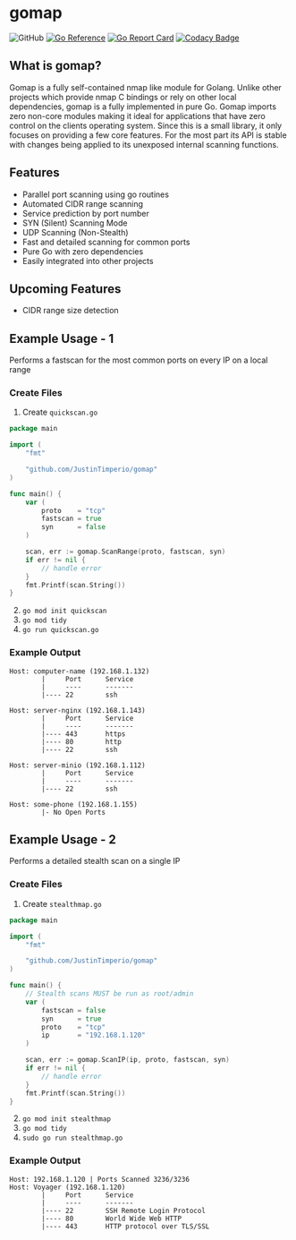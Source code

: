 # gomap

![GitHub](https://img.shields.io/github/license/JustinTimperio/gomap)
[![Go Reference](https://pkg.go.dev/badge/github.com/JustinTimperio/gomap.svg)](https://pkg.go.dev/github.com/JustinTimperio/gomap)
[![Go Report Card](https://goreportcard.com/badge/github.com/JustinTimperio/gomap)](https://goreportcard.com/report/github.com/JustinTimperio/gomap)
[![Codacy Badge](https://app.codacy.com/project/badge/Grade/47e878568ce04a819e82af10d3734062)](https://www.codacy.com/gh/JustinTimperio/gomap/dashboard?utm_source=github.com&amp;utm_medium=referral&amp;utm_content=JustinTimperio/gomap&amp;utm_campaign=Badge_Grade)

## What is gomap?
Gomap is a fully self-contained nmap like module for Golang. Unlike other projects which provide nmap C bindings or rely on other local dependencies, gomap is a fully implemented in pure Go. Gomap imports zero non-core modules making it ideal for applications that have zero control on the clients operating system. Since this is a small library, it only focuses on providing a few core features. For the most part its API is stable with changes being applied to its unexposed internal scanning functions.


## Features
  - Parallel port scanning using go routines
  - Automated CIDR range scanning
  - Service prediction by port number
  - SYN (Silent) Scanning Mode
  - UDP Scanning (Non-Stealth)
  - Fast and detailed scanning for common ports
  - Pure Go with zero dependencies
  - Easily integrated into other projects

## Upcoming Features
  - CIDR range size detection

## Example Usage - 1
Performs a fastscan for the most common ports on every IP on a local range
### Create Files
 1. Create `quickscan.go`
```go
package main

import (
	"fmt"

	"github.com/JustinTimperio/gomap"
)

func main() {
	var (
		proto    = "tcp"
		fastscan = true
		syn      = false
	)

	scan, err := gomap.ScanRange(proto, fastscan, syn)
	if err != nil {
		// handle error
	}
	fmt.Printf(scan.String())
}
```
 2. `go mod init quickscan`
 3. `go mod tidy`
 4. `go run quickscan.go`

### Example Output

```
Host: computer-name (192.168.1.132)
        |     Port      Service
        |     ----      -------
        |---- 22        ssh
 
Host: server-nginx (192.168.1.143)
        |     Port      Service
        |     ----      -------
        |---- 443       https
        |---- 80        http
        |---- 22        ssh
 
Host: server-minio (192.168.1.112)
        |     Port      Service
        |     ----      -------
        |---- 22        ssh

Host: some-phone (192.168.1.155)
        |- No Open Ports
```

## Example Usage - 2
Performs a detailed stealth scan on a single IP

### Create Files
 1. Create `stealthmap.go`
```go
package main

import (
	"fmt"

	"github.com/JustinTimperio/gomap"
)

func main() {
	// Stealth scans MUST be run as root/admin
	var (
		fastscan = false
		syn      = true
		proto    = "tcp"
		ip       = "192.168.1.120"
	)

	scan, err := gomap.ScanIP(ip, proto, fastscan, syn)
	if err != nil {
		// handle error
	}
	fmt.Printf(scan.String())
}
```
 2. `go mod init stealthmap`
 3. `go mod tidy`
 4. `sudo go run stealthmap.go`

### Example Output

```
Host: 192.168.1.120 | Ports Scanned 3236/3236
Host: Voyager (192.168.1.120)
        |     Port      Service
        |     ----      -------
        |---- 22        SSH Remote Login Protocol
        |---- 80        World Wide Web HTTP
        |---- 443       HTTP protocol over TLS/SSL
```
